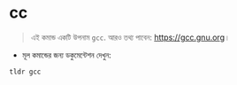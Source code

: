 # cc

> এই কমান্ড একটি উপনাম `gcc`.
> আরও তথ্য পাবেন: <https://gcc.gnu.org>।

- মূল কমান্ডের জন্য ডকুমেন্টেশন দেখুন:

`tldr gcc`
